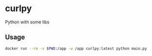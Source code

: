 # curlpy
Python with some libs

## Usage
```bash
docker run --rm -v $PWD:/app -w /app curlpy:latest python main.py
```
